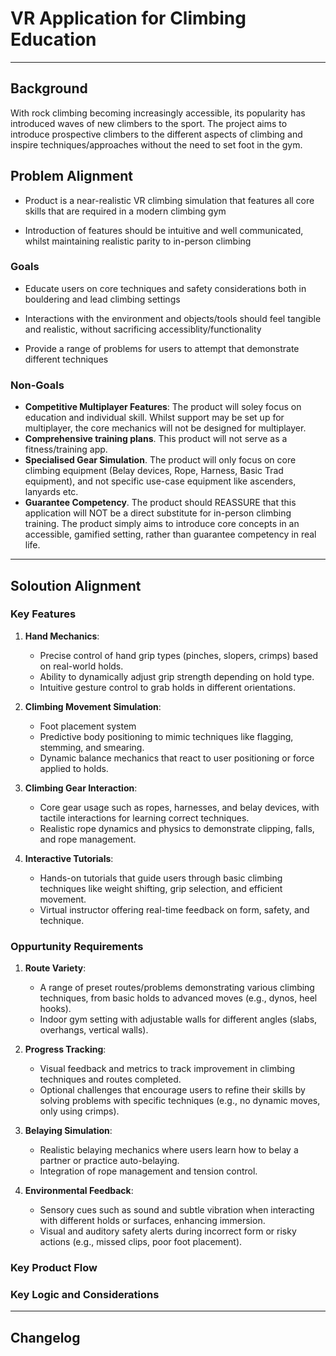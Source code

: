 # VR Application for Climbing Education

---
## Background

With rock climbing becoming increasingly accessible, its popularity has introduced waves of new climbers to the sport. The project aims to introduce prospective climbers to the different aspects of climbing and inspire techniques/approaches without the need to set foot in the gym.

## Problem Alignment
- Product is a near-realistic VR climbing simulation that features all core skills that are required in a modern climbing gym

- Introduction of features should be intuitive and well communicated, whilst maintaining realistic parity to in-person climbing


### Goals
- Educate users on core techniques and safety considerations both in bouldering and lead climbing settings

- Interactions with the environment and objects/tools should feel tangible and realistic, without sacrificing accessiblity/functionality

- Provide a range of problems for users to attempt that demonstrate different techniques


### Non-Goals
- **Competitive Multiplayer Features**: The product will soley focus on education and individual skill. Whilst support may be set up for multiplayer, the core mechanics will not be designed for multiplayer.
- **Comprehensive training plans**. This product will not serve as a fitness/training app.
- **Specialised Gear Simulation**. The product will only focus on core climbing equipment (Belay devices, Rope, Harness, Basic Trad equipment), and not specific use-case equipment like ascenders, lanyards etc.
- **Guarantee Competency**. The product should REASSURE that this application will NOT be a direct substitute for in-person climbing training. The product simply aims to introduce core concepts in an accessible, gamified setting, rather than guarantee competency in real life.

---

## Soloution Alignment

### Key Features


1. **Hand Mechanics**:

    - Precise control of hand grip types (pinches, slopers, crimps) based on real-world holds.
    - Ability to dynamically adjust grip strength depending on hold type.
    - Intuitive gesture control to grab holds in different orientations.

2. **Climbing Movement Simulation**:
    - Foot placement system
    - Predictive body positioning to mimic techniques like flagging, stemming, and smearing.
    - Dynamic balance mechanics that react to user positioning or force applied to holds.

3. **Climbing Gear Interaction**:

    - Core gear usage such as ropes, harnesses, and belay devices, with tactile interactions for learning correct techniques.
    - Realistic rope dynamics and physics to demonstrate clipping, falls, and rope management.

4. **Interactive Tutorials**:

    - Hands-on tutorials that guide users through basic climbing techniques like weight shifting, grip selection, and efficient movement.
    - Virtual instructor offering real-time feedback on form, safety, and technique.


### Oppurtunity Requirements
1. **Route Variety**:

    - A range of preset routes/problems demonstrating various climbing techniques, from basic holds to advanced moves (e.g., dynos, heel hooks).
    - Indoor gym setting with adjustable walls for different angles (slabs, overhangs, vertical walls).

2. **Progress Tracking**:

    - Visual feedback and metrics to track improvement in climbing techniques and routes completed.
    - Optional challenges that encourage users to refine their skills by solving problems with specific techniques (e.g., no dynamic moves, only using crimps).

3. **Belaying Simulation**:

    - Realistic belaying mechanics where users learn how to belay a partner or practice auto-belaying.
    - Integration of rope management and tension control.

4. **Environmental Feedback**:

    - Sensory cues such as sound and subtle vibration when interacting with different holds or surfaces, enhancing immersion.
    - Visual and auditory safety alerts during incorrect form or risky actions (e.g., missed clips, poor foot placement).




### Key Product Flow

### Key Logic and Considerations

---
## Changelog

